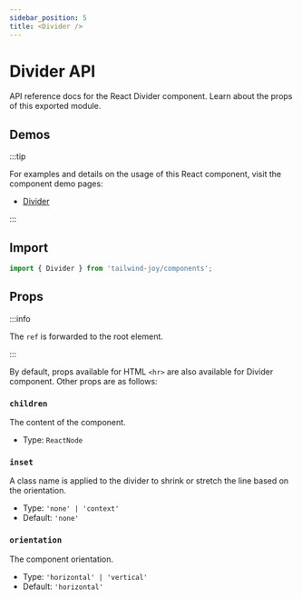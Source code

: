 ```yaml
---
sidebar_position: 5
title: <Divider />
---
```


# Divider API

<AvailableFrom version="0.3.0" />

API reference docs for the React Divider component.
Learn about the props of this exported module.

## Demos

:::tip

For examples and details on the usage of this React component, visit the component demo pages:

- [Divider](../components/divider)

:::

## Import

```jsx
import { Divider } from 'tailwind-joy/components';
```

## Props

:::info

The `ref` is forwarded to the root element.

:::

By default, props available for HTML `<hr>` are also available for Divider component.
Other props are as follows:

### `children`

The content of the component.

- Type: `ReactNode`

### `inset`

A class name is applied to the divider to shrink or stretch the line based on the orientation.

- Type: `'none' | 'context'`
- Default: `'none'`

### `orientation`

The component orientation.

- Type: `'horizontal' | 'vertical'`
- Default: `'horizontal'`
